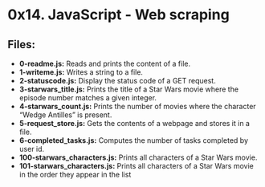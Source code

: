 # 0x14. JavaScript - Web scraping
## Files:
- **0-readme.js:** Reads and prints the content of a file.
- **1-writeme.js:** Writes a string to a file.
- **2-statuscode.js:** Display the status code of a GET request.
- **3-starwars_title.js:** Prints the title of a Star Wars movie where the episode number matches a given integer.
- **4-starwars_count.js:** Prints the number of movies where the character “Wedge Antilles” is present.
- **5-request_store.js:** Gets the contents of a webpage and stores it in a file.
- **6-completed_tasks.js:** Computes the number of tasks completed by user id.
- **100-starwars_characters.js:** Prints all characters of a Star Wars movie.
- **101-starwars_characters.js:** Prints all characters of a Star Wars movie in the order they appear in the list
